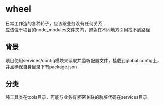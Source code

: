 # wheel
日常工作造的各种轮子，应该跟业务没有任何关系  
应该位于项目的node_modules文件夹内，避免在不同地方引用找不到路径  

## 背景
项目使用services/config模块来读取并监听配置文件，挂载到global.config上，并且确保自身目录下有package.json

## 分类
纯工具类在tools目录，可能与业务有紧密关联的肮脏代码在services目录
